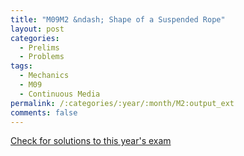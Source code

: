 ```yaml
---
title: "M09M2 &ndash; Shape of a Suspended Rope"
layout: post
categories:
  - Prelims
  - Problems
tags:
  - Mechanics
  - M09
  - Continuous Media
permalink: /:categories/:year/:month/M2:output_ext
comments: false
---
```

<object data="2009M2M.pdf" type="application/pdf" width="100%" height="500"></object>
<div class="message"><a href='https://princetonprelim.com/prelim/23/'>Check for solutions to this year's exam</a></div>
